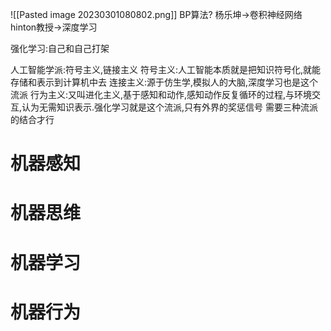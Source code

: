 ![[Pasted image 20230301080802.png]]
BP算法?
杨乐坤->卷积神经网络
hinton教授->深度学习

强化学习:自己和自己打架

人工智能学派:符号主义,链接主义
符号主义:人工智能本质就是把知识符号化,就能存储和表示到计算机中去
连接主义:源于仿生学,模拟人的大脑,深度学习也是这个流派
行为主义:又叫进化主义,基于感知和动作,感知动作反复循环的过程,与环境交互,认为无需知识表示.强化学习就是这个流派,只有外界的奖惩信号
需要三种流派的结合才行


# 机器感知

# 机器思维

# 机器学习

# 机器行为
